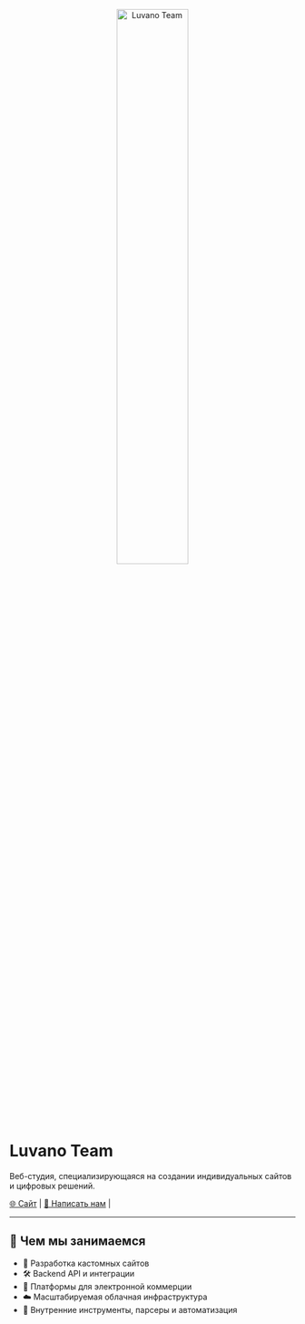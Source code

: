 <p align="center">
  <img src="https://luvano.team/og.jpg" alt="Luvano Team" width="50%" />
</p>

<h1>Luvano Team</h1>

<p>
  Веб-студия, специализирующаяся на создании индивидуальных сайтов и цифровых решений.
</p>

<p>
  <a href="https://luvano.team" target="_blank">🌐 Сайт</a> |
  <a href="mailto:hello@luvano.team">📧 Написать нам</a> |
</p>

---

## 🔧 Чем мы занимаемся

- 🚀 Разработка кастомных сайтов
- 🛠️ Backend API и интеграции
- 🛒 Платформы для электронной коммерции
- ☁️ Масштабируемая облачная инфраструктура
- 🤖 Внутренние инструменты, парсеры и автоматизация
